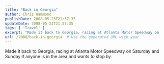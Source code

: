 ```yaml
---
title: "Back in Georgia"
author: Chris Hammond
publishDate: 2008-05-23T21:57:35
updateDate: 2008-05-23T21:57:35
tags: [ 'Travel' ]
excerpt: "Made it back to Georgia, racing at Atlanta Motor Speedway on Saturday and Sunday if anyone is in the area and wants to stop by."
url: /2008/back-in-georgia  # Use the generated URL with year
---
```

<p>Made it back to Georgia, racing at Atlanta Motor Speedway&#160;on Saturday and Sunday if anyone is in the area and wants to stop by.</p>
